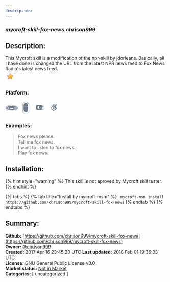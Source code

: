```yaml
---
description: 
---
```


### _mycroft-skill-fox-news.chrison999_  
## Description:  
This Mycroft skill is a modification of the npr-skill by jdorleans.
Basically, all I have done is changed the URL from the latest NPR
news feed to Fox News Radio's latest news feed.  
![](../.gitbook/assets/star.png)  
### Platform:  
 ![Mark I](../.gitbook/assets/mark-1-icon.png)  ![Mark II](../.gitbook/assets/mark-2-icon.png)  ![Picroft](../.gitbook/assets/picroft-icon.png)  ![plasmoid](../.gitbook/assets/kde.png)   
### Examples:  
> Fox news please.  
> Tell me fox news.  
> I want to listen to fox news.  
> Play fox news.  
  
## Installation:  
{% hint style="warning" %}
This skill is not aproved by Mycroft skill tester.
{% endhint %}
    
{% tabs %}
{% tab title="Install by mycroft-msm" %}
``` mycroft-msm install https://github.com/chrison999/mycroft-skill-fox-news```
{% endtab %}
  {% endtabs %}
    
## Summary:  
**Github:** [https://github.com/chrison999/mycroft-skill-fox-news](https://github.com/chrison999/mycroft-skill-fox-news)  
**Owner:** [@chrison999](https://github.com/chrison999)  
**Created:** 2017 Apr 16 23:45:20 UTC  **Last updated:** 2018 Feb 01 19:35:33 UTC  
**License:** GNU General Public License v3.0  
**Market status:** [Not in Market](https://market.mycroft.ai/skill/)  
**Categories:** [ uncategorized ]   
